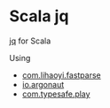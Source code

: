 Scala jq
===

[jq](https://stedolan.github.io/jq/) for Scala

Using 
*  [com.lihaoyi.fastparse](https://github.com/lihaoyi/fastparse/)
*  [io.argonaut](http://argonaut.io/)
*  [com.typesafe.play](https://www.playframework.com/)
